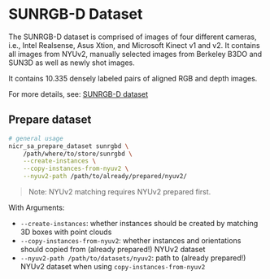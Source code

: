 # SUNRGB-D Dataset

The SUNRGB-D dataset is comprised of images of four different cameras, i.e.,
Intel Realsense, Asus Xtion, and Microsoft Kinect v1 and v2.
It contains all images from NYUv2, manually selected images from Berkeley
B3DO and SUN3D as well as newly shot images.

It contains 10.335 densely labeled pairs of aligned RGB and depth images.

For more details, see: [SUNRGB-D dataset](https://rgbd.cs.princeton.edu/)

## Prepare dataset
```bash
# general usage
nicr_sa_prepare_dataset sunrgbd \
    /path/where/to/store/sunrgbd \
    --create-instances \
    --copy-instances-from-nyuv2 \
    --nyuv2-path /path/to/already/prepared/nyuv2/
```

> Note: NYUv2 matching requires NYUv2 prepared first.

With Arguments:
- `--create-instances`:
  whether instances should be created by matching 3D boxes with point clouds
- `--copy-instances-from-nyuv2`:
  whether instances and orientations should copied from (already prepared!) NYUv2 dataset
- `--nyuv2-path /path/to/datasets/nyuv2`:
  path to (already prepared!) NYUv2 dataset when using `copy-instances-from-nyuv2`
